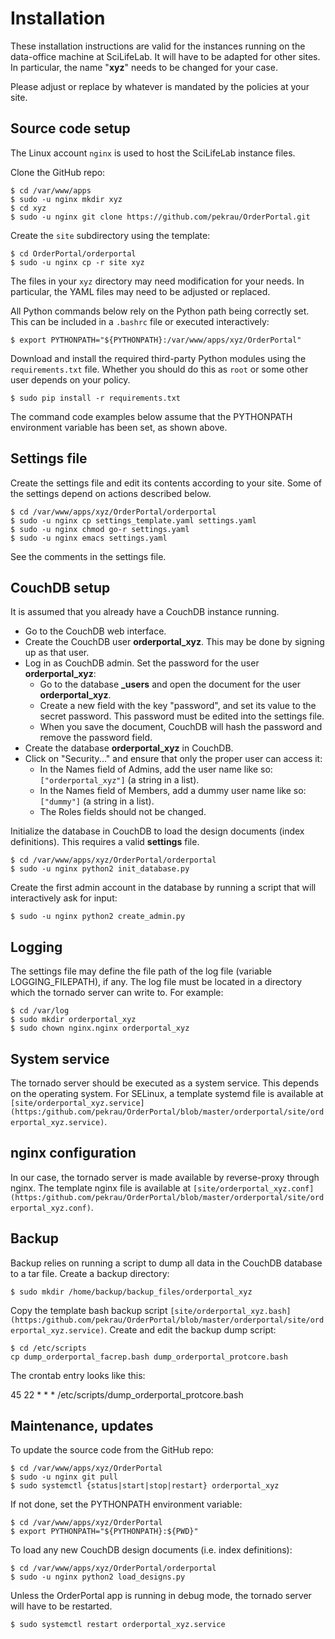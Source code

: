 Installation
============

These installation instructions are valid for the instances running on
the data-office machine at SciLifeLab. It will have to be adapted for
other sites. In particular, the name "**xyz**" needs to be changed for your
case.

Please adjust or replace by whatever is mandated by the policies at your site.

Source code setup
-----------------

The Linux account `nginx` is used to host the SciLifeLab instance files.

Clone the GitHub repo:

    $ cd /var/www/apps
    $ sudo -u nginx mkdir xyz
    $ cd xyz
    $ sudo -u nginx git clone https://github.com/pekrau/OrderPortal.git

Create the `site` subdirectory using the template:

    $ cd OrderPortal/orderportal
    $ sudo -u nginx cp -r site xyz

The files in your `xyz` directory may need modification for your needs.
In particular, the YAML files may need to be adjusted or replaced.

All Python commands below rely on the Python path being correctly set.
This can be included in a `.bashrc` file or executed interactively:

    $ export PYTHONPATH="${PYTHONPATH}:/var/www/apps/xyz/OrderPortal"

Download and install the required third-party Python modules using the
`requirements.txt` file. Whether you should do this as `root` or some other
user depends on your policy.

    $ sudo pip install -r requirements.txt

The command code examples below assume that the PYTHONPATH environment
variable has been set, as shown above.

Settings file
-------------

Create the settings file and edit its contents according to your site. Some
of the settings depend on actions described below.

    $ cd /var/www/apps/xyz/OrderPortal/orderportal
    $ sudo -u nginx cp settings_template.yaml settings.yaml
    $ sudo -u nginx chmod go-r settings.yaml
    $ sudo -u nginx emacs settings.yaml

See the comments in the settings file.

CouchDB setup
-------------

It is assumed that you already have a CouchDB instance running.

- Go to the CouchDB web interface.
- Create the CouchDB user **orderportal_xyz**. This may be done by
  signing up as that user.
- Log in as CouchDB admin. Set the password for the user **orderportal_xyz**:
  - Go to the database **_users** and open the document for the user
    **orderportal_xyz**.
  - Create a new field with the key "password", and set its value to the
    secret password. This password must be edited into the settings file.
  - When you save the document, CouchDB will hash the password and remove
    the password field.
- Create the database **orderportal_xyz** in CouchDB.
- Click on "Security..." and ensure that only the proper user can access it:
  - In the Names field of Admins, add the user name like so:
    `["orderportal_xyz"]` (a string in a list).
  - In the Names field of Members, add a dummy user name like so:
    `["dummy"]` (a string in a list).
  - The Roles fields should not be changed.

Initialize the database in CouchDB to load the design documents (index
definitions). This requires a valid **settings** file.

    $ cd /var/www/apps/xyz/OrderPortal/orderportal
    $ sudo -u nginx python2 init_database.py

Create the first admin account in the database by running a script that
will interactively ask for input:

    $ sudo -u nginx python2 create_admin.py

Logging
-------

The settings file may define the file path of the log file (variable
LOGGING_FILEPATH), if any. The log file must be located in a directory which
the tornado server can write to. For example:

    $ cd /var/log
    $ sudo mkdir orderportal_xyz
    $ sudo chown nginx.nginx orderportal_xyz

System service
--------------

The tornado server should be executed as a system service. This depends
on the operating system. For SELinux, a template systemd file is available at
`[site/orderportal_xyz.service](https:/github.com/pekrau/OrderPortal/blob/master/orderportal/site/orderportal_xyz.service)`.

nginx configuration
-------------------

In our case, the tornado server is made available by reverse-proxy
through nginx. The template nginx file is available at
`[site/orderportal_xyz.conf](https:/github.com/pekrau/OrderPortal/blob/master/orderportal/site/orderportal_xyz.conf)`.

Backup
------

Backup relies on running a script to dump all data in the CouchDB database
to a tar file. Create a backup directory:

    $ sudo mkdir /home/backup/backup_files/orderportal_xyz

Copy the template bash backup script
`[site/orderportal_xyz.bash](https:/github.com/pekrau/OrderPortal/blob/master/orderportal/site/orderportal_xyz.service)`.
Create and edit the backup dump script:

    $ cd /etc/scripts
    cp dump_orderportal_facrep.bash dump_orderportal_protcore.bash

The crontab entry looks like this:

45 22 * * * /etc/scripts/dump_orderportal_protcore.bash


Maintenance, updates
--------------------

To update the source code from the GitHub repo:

    $ cd /var/www/apps/xyz/OrderPortal
    $ sudo -u nginx git pull
    $ sudo systemctl {status|start|stop|restart} orderportal_xyz

If not done, set the PYTHONPATH environment variable:

    $ cd /var/www/apps/xyz/OrderPortal
    $ export PYTHONPATH="${PYTHONPATH}:${PWD}"

To load any new CouchDB design documents (i.e. index definitions):

    $ cd /var/www/apps/xyz/OrderPortal/orderportal
    $ sudo -u nginx python2 load_designs.py

Unless the OrderPortal app is running in debug mode, the tornado server
will have to be restarted.

    $ sudo systemctl restart orderportal_xyz.service
